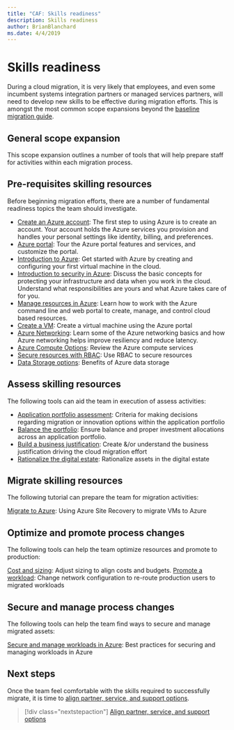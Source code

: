 ```yaml
---
title: "CAF: Skills readiness"
description: Skills readiness
author: BrianBlanchard
ms.date: 4/4/2019
---
```


# Skills readiness

During a cloud migration, it is very likely that employees, and even some incumbent systems integration partners or managed services partners, will need to develop new skills to be effective during migration efforts. This is amongst the most common scope expansions beyond the [baseline migration guide](../baseline-migration-guide/index.md).

## General scope expansion

This scope expansion outlines a number of tools that will help prepare staff for activities within each migration process.

## Pre-requisites skilling resources

Before beginning migration efforts, there are a number of fundamental readiness topics the team should investigate.

- [Create an Azure account](/learn/modules/create-an-azure-account/): The first step to using Azure is to create an account. Your account holds the Azure services you provision and handles your personal settings like identity, billing, and preferences.
- [Azure portal](/learn/modules/tour-azure-portal/): Tour the Azure portal features and services, and customize the portal.
- [Introduction to Azure](/learn/modules/welcome-to-azure/): Get started with Azure by creating and configuring your first virtual machine in the cloud.
- [Introduction to security in Azure](/learn/modules/intro-to-security-in-azure/): Discuss the basic concepts for protecting your infrastructure and data when you work in the cloud. Understand what responsibilities are yours and what Azure takes care of for you.
- [Manage resources in Azure](/learn/paths/manage-resources-in-azure/): Learn how to work with the Azure command line and web portal to create, manage, and control cloud based resources.
- [Create a VM](/learn/modules/create-windows-virtual-machine-in-azure/): Create a virtual machine using the Azure portal
- [Azure Networking](/learn/modules/intro-to-azure-networking/): Learn some of the Azure networking basics and how Azure networking helps improve resiliency and reduce latency.
- [Azure Compute Options](/learn/modules/intro-to-azure-compute/): Review the Azure compute services
- [Secure resources with RBAC](/learn/modules/secure-azure-resources-with-rbac/): Use RBAC to secure resources
- [Data Storage options](/learn/modules/intro-to-data-in-azure/index): Benefits of Azure data storage

## Assess skilling resources

The following tools can aid the team in execution of assess activities:

- [Application portfolio assessment](/learn/modules/app-and-infra-migration-and-modernization/): Criteria for making decisions regarding migration or innovation options within the application portfolio
- [Balance the portfolio](./balance-the-portfolio.md): Ensure balance and proper investment allocations across an application portfolio.
- [Build a business justification](../../../business-strategy/cloud-migration-business-case): Create &/or understand the business justification driving the cloud migration effort
- [Rationalize the digital estate](../../../digital-estate/rationalize): Rationalize assets in the digital estate

## Migrate skilling resources

The following tutorial can prepare the team for migration activities:

[Migrate to Azure](/azure/site-recovery/migrate-tutorial-on-premises-azure): Using Azure Site Recovery to migrate VMs to Azure

## Optimize and promote process changes

The following tools can help the team optimize resources and promote to production:

[Cost and sizing](../azure-best-practices/migrate-best-practices-costs): Adjust sizing to align costs and budgets.
[Promote a workload](../azure-best-practices/migrate-best-practices-networking): Change network configuration to re-route production users to migrated workloads

## Secure and manage process changes

The following tools can help the team find ways to secure and manage migrated assets:

[Secure and manage workloads in Azure](../azure-best-practices/migrate-best-practices-security-management): Best practices for securing and managing workloads in Azure

## Next steps

Once the team feel comfortable with the skills required to successfully migrate, it is time to [align partner, service, and support options](./partner-service-support-alignment.md).

> [!div class="nextstepaction"]
> [Align partner, service, and support options](./partner-service-support-alignment.md)